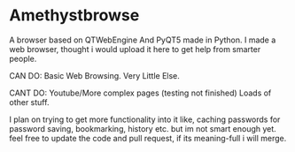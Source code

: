 # Amethystbrowse
A browser based on QTWebEngine And PyQT5 made in Python.
I made a web browser, thought i would upload it here to get help from smarter people.

CAN DO:
Basic Web Browsing.
Very Little Else.

CANT DO:
Youtube/More complex pages (testing not finished)
Loads of other stuff.

I plan on trying to get more functionality into it like, caching passwords for password saving, bookmarking, history etc. but im not smart enough yet. feel free to update the code and pull request, if its meaning-full i will merge.
